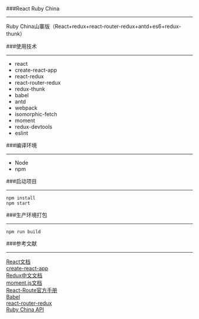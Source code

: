 ###React Ruby China
***
Ruby China山寨版（React+redux+react-router-redux+antd+es6+redux-thunk）

###使用技术
***
* react
* create-react-app
* react-redux
* react-router-redux
* redux-thunk
* babel
* antd
* webpack
* isomorphic-fetch
* moment
* redux-devtools
* eslint

###编译环境
***
* Node
* npm

###启动项目
***
```
npm install
npm start

```

###生产环境打包
***
```
npm run build

```

###参考文献
***
[React文档](https://facebook.github.io/react/)
<br>
[create-react-app](https://github.com/facebookincubator/create-react-app)
<br>
[Redux中文文档](http://www.redux.org.cn/)
<br>
[moment.js文档](http://momentjs.cn/docs/)
<br>
[React-Route官方手册](http://www.uprogrammer.cn/react-router-cn/index.html) 
<br>
[Babel](http://babeljs.io/)
<br>
[react-router-redux](https://github.com/reactjs/react-router-redux)
<br>
[Ruby China API](https://ruby-china.org/api)